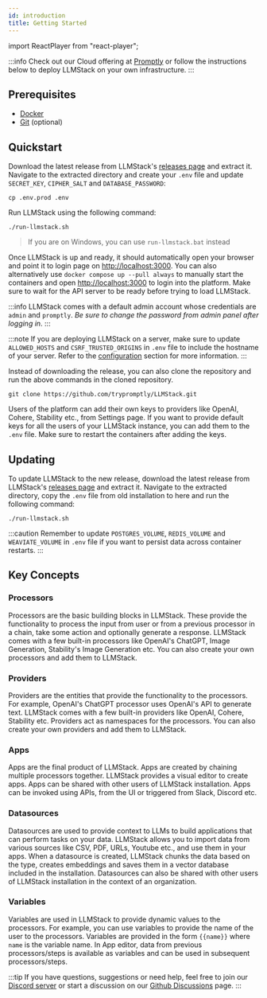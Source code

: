 ```yaml
---
id: introduction
title: Getting Started
---
```


import ReactPlayer from "react-player";

:::info
Check out our Cloud offering at [Promptly](https://trypromptly.com) or follow the instructions below to deploy LLMStack on your own infrastructure.
:::

## Prerequisites

- [Docker](https://docs.docker.com/engine/install/)
- [Git](https://git-scm.com/downloads) (optional)

## Quickstart

Download the latest release from LLMStack's [releases page](https://github.com/trypromptly/LLMStack/releases) and extract it. Navigate to the extracted directory and create your `.env` file and update `SECRET_KEY`, `CIPHER_SALT` and `DATABASE_PASSWORD`:

```
cp .env.prod .env
```

Run LLMStack using the following command:

```
./run-llmstack.sh
```

> If you are on Windows, you can use `run-llmstack.bat` instead

Once LLMStack is up and ready, it should automatically open your browser and point it to login page on [http://localhost:3000](http://localhost:3000). You can also alternatively use `docker compose up --pull always` to manually start the containers and open [http://localhost:3000](http://localhost:3000) to login into the platform. Make sure to wait for the API server to be ready before trying to load LLMStack.

:::info
LLMStack comes with a default admin account whose credentials are `admin` and `promptly`. _Be sure to change the password from admin panel after logging in_.
:::

<ReactPlayer
  playing
  controls
  url="/img/llmstack-demo.m4v"
  width="100%"
  height="100%"
  loop
/>

:::note
If you are deploying LLMStack on a server, make sure to update `ALLOWED_HOSTS` and `CSRF_TRUSTED_ORIGINS` in `.env` file to include the hostname of your server. Refer to the [configuration](config.md) section for more information.
:::

Instead of downloading the release, you can also clone the repository and run the above commands in the cloned repository.

```
git clone https://github.com/trypromptly/LLMStack.git
```

Users of the platform can add their own keys to providers like OpenAI, Cohere, Stability etc., from Settings page. If you want to provide default keys for all the users of your LLMStack instance, you can add them to the `.env` file. Make sure to restart the containers after adding the keys.

## Updating

To update LLMStack to the new release, download the latest release from LLMStack's [releases page](https://github.com/trypromptly/LLMStack/releases) and extract it. Navigate to the extracted directory, copy the `.env` file from old installation to here and run the following command:

```
./run-llmstack.sh
```

:::caution
Remember to update `POSTGRES_VOLUME`, `REDIS_VOLUME` and `WEAVIATE_VOLUME` in `.env` file if you want to persist data across container restarts.
:::

## Key Concepts

### Processors

Processors are the basic building blocks in LLMStack. These provide the functionality to process the input from user or from a previous processor in a chain, take some action and optionally generate a response. LLMStack comes with a few built-in processors like OpenAI's ChatGPT, Image Generation, Stability's Image Generation etc. You can also create your own processors and add them to LLMStack.

### Providers

Providers are the entities that provide the functionality to the processors. For example, OpenAI's ChatGPT processor uses OpenAI's API to generate text. LLMStack comes with a few built-in providers like OpenAI, Cohere, Stability etc. Providers act as namespaces for the processors. You can also create your own providers and add them to LLMStack.

### Apps

Apps are the final product of LLMStack. Apps are created by chaining multiple processors together. LLMStack provides a visual editor to create apps. Apps can be shared with other users of LLMStack installation. Apps can be invoked using APIs, from the UI or triggered from Slack, Discord etc.

### Datasources

Datasources are used to provide context to LLMs to build applications that can perform tasks on your data. LLMStack allows you to import data from various sources like CSV, PDF, URLs, Youtube etc., and use them in your apps. When a datasource is created, LLMStack chunks the data based on the type, creates embeddings and saves them in a vector database included in the installation. Datasources can also be shared with other users of LLMStack installation in the context of an organization.

### Variables

Variables are used in LLMStack to provide dynamic values to the processors. For example, you can use variables to provide the name of the user to the processors. Variables are provided in the form `{{name}}` where `name` is the variable name. In App editor, data from previous processors/steps is available as variables and can be used in subsequent processors/steps.

:::tip
If you have questions, suggestions or need help, feel free to join our [Discord server](https://discord.gg/3JsEzSXspJ) or start a discussion on our [Github Discussions](https://github.com/trypromptly/LLMStack/discussions) page.
:::
